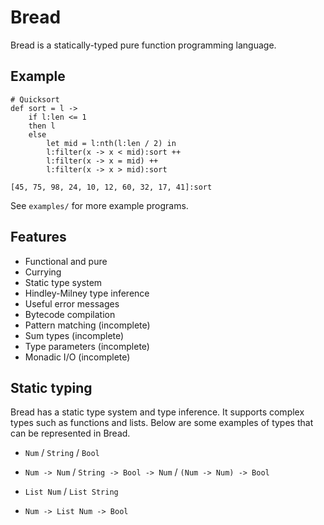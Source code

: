 # Bread

Bread is a statically-typed pure function programming language.

## Example

```
# Quicksort
def sort = l ->
    if l:len <= 1
    then l
    else
        let mid = l:nth(l:len / 2) in
        l:filter(x -> x < mid):sort ++
        l:filter(x -> x = mid) ++
        l:filter(x -> x > mid):sort

[45, 75, 98, 24, 10, 12, 60, 32, 17, 41]:sort
```

See `examples/` for more example programs.

## Features

- Functional and pure
- Currying
- Static type system
- Hindley-Milney type inference
- Useful error messages
- Bytecode compilation
- Pattern matching (incomplete)
- Sum types (incomplete)
- Type parameters (incomplete)
- Monadic I/O (incomplete)

## Static typing

Bread has a static type system and type inference.
It supports complex types such as functions and lists.
Below are some examples of types that can be represented in Bread.

- `Num` / `String` / `Bool`

- `Num -> Num` / `String -> Bool -> Num` / `(Num -> Num) -> Bool`

- `List Num` / `List String`

- `Num -> List Num -> Bool`
